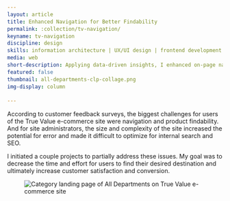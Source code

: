 ```yaml
---
layout: article
title: Enhanced Navigation for Better Findability
permalink: :collection/tv-navigation/
keyname: tv-navigation
discipline: design
skills: information architecture | UX/UI design | frontend development
media: web
short-description: Applying data-driven insights, I enhanced on-page navigation of True Value's e-commerce site to improve product findability.
featured: false
thumbnail: all-departments-clp-collage.png
img-display: column

---
```


<section class="text-col">
	<p>According to customer feedback surveys, the biggest challenges for users of the True Value e-commerce site were navigation and product findability. And for site administrators, the size and complexity of the site increased the potential for error and made it difficult to optimize for internal search and SEO.</p>
	<p>I initiated a couple projects to partially address these issues. My goal was to decrease the time and effort for users to find their desired destination and ultimately increase customer satisfaction and conversion.</p>
	<figure>
		<img srcset="all-departments-clp-collage@2x.png 2418w, all-departments-clp-collage.png 1209w, all-departments-clp-collage@0.5x.png 605w" src="all-departments-clp-collage@0.5x.png" sizes="(min-width: 788px) 788px, 100vw" alt="Category landing page of All Departments on True Value e-commerce site">
		<figcaption></figcaption>
	</figure>
</section>